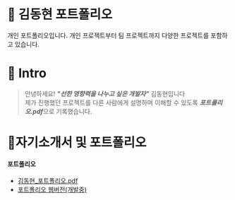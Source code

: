 # 📜 김동현 포트폴리오
개인 포트폴리오입니다. 개인 프로젝트부터 팀 프로젝트까지 다양한 프로젝트를 포함하고 있습니다.
<br />   


# 👋 Intro   
> 안녕하세요! ***"선한 영향력을 나누고 싶은 개발자"*** 김동현입니다  
> 제가 진행했던 프로젝트를 다른 사람에게 설명하며 이해할 수 있도록 ***포트폴리오.pdf***으로 기록했습니다.


# 📝자기소개서 및 포트폴리오  
#### 포트폴리오  
- [김동현_포트폴리오.pdf](https://github.com/user-attachments/files/15573801/_.pdf)  
- [포트폴리오 웹버전(개발중)](https://indextrown.github.io/portfolio/#)
